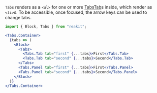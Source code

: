 `Tabs` renders as a `<ul>` for one or more [TabsTab](TabsTab.md)s inside, which render as `<li>`s. To be accessible, once focused, the arrow keys can be used to change tabs.

```jsx
import { Block, Tabs } from "reakit";

<Tabs.Container>
  {tabs => (
    <Block>
      <Tabs>
        <Tabs.Tab tab="first" {...tabs}>First</Tabs.Tab>
        <Tabs.Tab tab="second" {...tabs}>Second</Tabs.Tab>
      </Tabs>
      <Tabs.Panel tab="first" {...tabs}>First</Tabs.Panel>
      <Tabs.Panel tab="second" {...tabs}>Second</Tabs.Panel>
    </Block>
  )}
</Tabs.Container>
```
